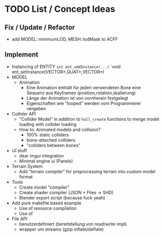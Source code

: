 # TODO List / Concept Ideas

## Fix / Update / Refactor
- add MODEL::minimumLOD, MESH::lodMask to ACFF


## Implement
- Instancing of ENTITY
	`int ent_addInstance(...)`
	`void ent_setInstance(VECTOR*,QUAT*,VECTOR*)
- MODEL
	- Animation
		- Eine Animation enthält für jeden verwendeten Bone eine
		  Sequenz aus Keyframes (position,rotation,skalierung)
		- Länge der Animation ist von vornherein festgelegt
		- Eigenschaften wie "looped" werden vom Programmierer vergeben
- Collider API
	- "Collider Model" in addition to `hull_create` functions
	  to merge model loading with collider loading
	- How to: Animated models and collision?
		- 100% static colliders
		- bone-attached colliders
		- "colliders between bones"
- UI stuff
	- dear imgui integration
	- Minimal engine ui (Panels)
- Terrain System
	- Add "terrain compiler" for preprocessing terrain
		into custom model format
- Tools
	- Create model "compiler"
	- Create shader compiler (JSON + Files → SHD)
	- Blender export script (because fuck yeah)
- Add pure makefile based example
	- Use of resource compilation
	- Use of 
- File API
	- benutzerdefiniert (bereitstellung von read/write impl)
	- wrapper um streams (gzip inflate/deflate)
